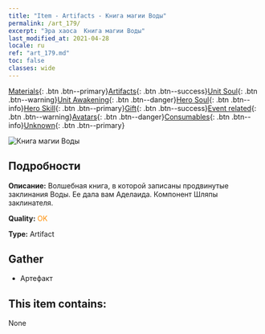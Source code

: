 ```yaml
---
title: "Item - Artifacts - Книга магии Воды"
permalink: /art_179/
excerpt: "Эра хаоса  Книга магии Воды"
last_modified_at: 2021-04-28
locale: ru
ref: "art_179.md"
toc: false
classes: wide
---
```

 [Materials](/ItemsRU/){: .btn .btn--primary}[Artifacts](/ItemsRU/Artifacts/){: .btn .btn--success}[Unit Soul](/ItemsRU/UnitSoul/){: .btn .btn--warning}[Unit Awakening](/ItemsRU/UnitAwakening/){: .btn .btn--danger}[Hero Soul](/ItemsRU/HeroSoul/){: .btn .btn--info}[Hero Skill](/ItemsRU/HeroSkill/){: .btn .btn--primary}[Gift](/ItemsRU/Gift/){: .btn .btn--success}[Event related](/ItemsRU/Events/){: .btn .btn--warning}[Avatars](/ItemsRU/Avatars/){: .btn .btn--danger}[Consumables](/ItemsRU/Consumables/){: .btn .btn--info}[Unknown](/ItemsRU/Unknown/){: .btn .btn--primary}

 ![Книга магии Воды](/images/t/artifact_40462.png)

## Подробности
 **Описание:** Волшебная книга, в которой записаны продвинутые заклинания Воды. Ее дала вам Аделаида. Компонент Шляпы заклинателя.

 **Quality:** <span style="color: #FF8C00">OK</span>

 **Type:** Artifact

## Gather

*    Артефакт 

## This item contains:

  None

